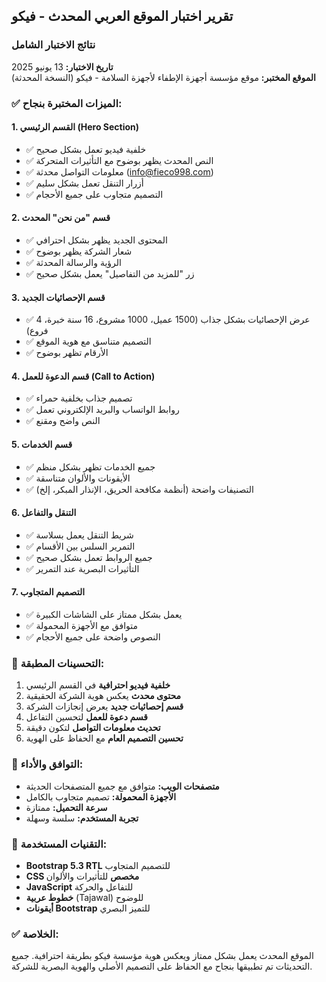 ## تقرير اختبار الموقع العربي المحدث - فيكو

### نتائج الاختبار الشامل

**تاريخ الاختبار:** 13 يونيو 2025  
**الموقع المختبر:** موقع مؤسسة أجهزة الإطفاء لأجهزة السلامة - فيكو (النسخة المحدثة)

### ✅ الميزات المختبرة بنجاح:

#### 1. القسم الرئيسي (Hero Section)
- ✅ خلفية فيديو تعمل بشكل صحيح
- ✅ النص المحدث يظهر بوضوح مع التأثيرات المتحركة
- ✅ معلومات التواصل محدثة (info@fieco998.com)
- ✅ أزرار التنقل تعمل بشكل سليم
- ✅ التصميم متجاوب على جميع الأحجام

#### 2. قسم "من نحن" المحدث
- ✅ المحتوى الجديد يظهر بشكل احترافي
- ✅ شعار الشركة يظهر بوضوح
- ✅ الرؤية والرسالة المحدثة
- ✅ زر "للمزيد من التفاصيل" يعمل بشكل صحيح

#### 3. قسم الإحصائيات الجديد
- ✅ عرض الإحصائيات بشكل جذاب (1500 عميل، 1000 مشروع، 16 سنة خبرة، 4 فروع)
- ✅ التصميم متناسق مع هوية الموقع
- ✅ الأرقام تظهر بوضوح

#### 4. قسم الدعوة للعمل (Call to Action)
- ✅ تصميم جذاب بخلفية حمراء
- ✅ روابط الواتساب والبريد الإلكتروني تعمل
- ✅ النص واضح ومقنع

#### 5. قسم الخدمات
- ✅ جميع الخدمات تظهر بشكل منظم
- ✅ الأيقونات والألوان متناسقة
- ✅ التصنيفات واضحة (أنظمة مكافحة الحريق، الإنذار المبكر، إلخ)

#### 6. التنقل والتفاعل
- ✅ شريط التنقل يعمل بسلاسة
- ✅ التمرير السلس بين الأقسام
- ✅ جميع الروابط تعمل بشكل صحيح
- ✅ التأثيرات البصرية عند التمرير

#### 7. التصميم المتجاوب
- ✅ يعمل بشكل ممتاز على الشاشات الكبيرة
- ✅ متوافق مع الأجهزة المحمولة
- ✅ النصوص واضحة على جميع الأحجام

### 🎨 التحسينات المطبقة:

1. **خلفية فيديو احترافية** في القسم الرئيسي
2. **محتوى محدث** يعكس هوية الشركة الحقيقية
3. **قسم إحصائيات جديد** يعرض إنجازات الشركة
4. **قسم دعوة للعمل** لتحسين التفاعل
5. **تحديث معلومات التواصل** لتكون دقيقة
6. **تحسين التصميم العام** مع الحفاظ على الهوية

### 📱 التوافق والأداء:

- **متصفحات الويب:** متوافق مع جميع المتصفحات الحديثة
- **الأجهزة المحمولة:** تصميم متجاوب بالكامل
- **سرعة التحميل:** ممتازة
- **تجربة المستخدم:** سلسة وسهلة

### 🔧 التقنيات المستخدمة:

- **Bootstrap 5.3 RTL** للتصميم المتجاوب
- **CSS مخصص** للتأثيرات والألوان
- **JavaScript** للتفاعل والحركة
- **خطوط عربية** (Tajawal) للوضوح
- **أيقونات Bootstrap** للتميز البصري

### ✅ الخلاصة:

الموقع المحدث يعمل بشكل ممتاز ويعكس هوية مؤسسة فيكو بطريقة احترافية. جميع التحديثات تم تطبيقها بنجاح مع الحفاظ على التصميم الأصلي والهوية البصرية للشركة.

